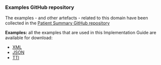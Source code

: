
### Examples GitHub repository

The examples - and other artefacts - related  to this domain have been collected in the [Patient Summary GitHub repository](https://github.com/hl7-eu/xpandh-ps)

**Examples:** all the examples that are used in this Implementation Guide are available for download:

- [XML](examples.xml.zip)
- [JSON](examples.json.zip)
- [TTl](examples.ttl.zip)
